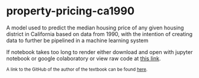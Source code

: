 # property-pricing-ca1990
A model used to predict the median housing price of any given housing district in California based on data from 1990, with the intention of creating data to further be pipelined in a machine learning system

If notebook takes too long to render either download and open with jupyter notebook or google colaboratory or view raw code at [this link](https://raw.githubusercontent.com/shahbajsingh/property-pricing-ca1990/main/cali-housing-price-model.ipynb).

<sub>A link to the GitHub of the author of the textbook can be found [here](https://github.com/ageron/handson-ml2).</sub>
